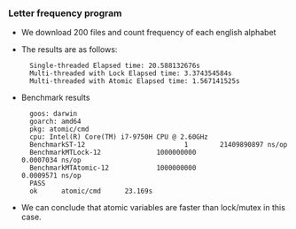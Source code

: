 ### Letter frequency program
- We download 200 files and count frequency of each english alphabet
- The results are as follows:
  ```
    Single-threaded Elapsed time: 20.588132676s
    Multi-threaded with Lock Elapsed time: 3.374354584s
    Multi-threaded with Atomic Elapsed time: 1.567141525s
  ```

- Benchmark results
  ```
    goos: darwin
    goarch: amd64
    pkg: atomic/cmd
    cpu: Intel(R) Core(TM) i7-9750H CPU @ 2.60GHz
    BenchmarkST-12                         1        21409890897 ns/op
    BenchmarkMTLock-12              1000000000               0.0007034 ns/op
    BenchmarkMTAtomic-12            1000000000               0.0009571 ns/op
    PASS
    ok      atomic/cmd      23.169s
  ```

- We can conclude that atomic variables are faster than lock/mutex in this case.